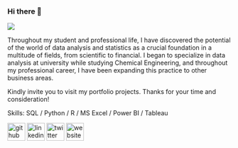 ### Hi there 👋
![](https://pbs.twimg.com/profile_banners/1259409528522760192/1665782239/1500x500)

Throughout my student and professional life, I have discovered the potential of the world of data analysis and statistics as a crucial foundation in a multitude of fields, from scientific to financial. I began to specialize in data analysis at university while studying Chemical Engineering, and throughout my professional career, I have been expanding this practice to other business areas.

Kindly invite you to visit my portfolio projects. Thanks for your time and consideration!

Skills: SQL / Python / R / MS Excel / Power BI / Tableau



[<img src='https://cdn.jsdelivr.net/npm/simple-icons@3.0.1/icons/github.svg' alt='github' height='40'>](https://github.com/aliyevhuseyn6)  [<img src='https://cdn.jsdelivr.net/npm/simple-icons@3.0.1/icons/linkedin.svg' alt='linkedin' height='40'>](https://www.linkedin.com/in/https://www.linkedin.com/in/huseyn-aliyevv//)  [<img src='https://cdn.jsdelivr.net/npm/simple-icons@3.0.1/icons/twitter.svg' alt='twitter' height='40'>](https://twitter.com/https://twitter.com/huseyn_alii)  [<img src='https://cdn.jsdelivr.net/npm/simple-icons@3.0.1/icons/icloud.svg' alt='website' height='40'>](https://aliyevhuseyn6.github.io/)  




